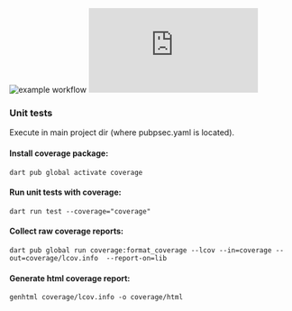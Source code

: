 ![example workflow](https://github.com/szysz3/cluster_analysis/actions/workflows/dart.yml/badge.svg)
![example workflow](https://github.com/szysz3/cluster_analysis/actions/workflows/dart.yml/code-coverage-results.md)


### Unit tests

Execute in main project dir (where pubpsec.yaml is located).

#### Install coverage package:

```
dart pub global activate coverage
```

#### Run unit tests with coverage:

```
dart run test --coverage="coverage"  
```

#### Collect raw coverage reports:

```
dart pub global run coverage:format_coverage --lcov --in=coverage --out=coverage/lcov.info  --report-on=lib
```

#### Generate html coverage report:

```
genhtml coverage/lcov.info -o coverage/html 
```
